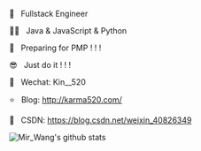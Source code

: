 
👷  &nbsp; Fullstack Engineer

👨‍💻  &nbsp; Java & JavaScript & Python

👔  &nbsp; Preparing for PMP ! ! !

😎  &nbsp; Just do it ! ! !  

🐧  &nbsp; Wechat: Kin__520

⭐️  &nbsp; Blog: http://karma520.com/

🎯  &nbsp; CSDN: https://blog.csdn.net/weixin_40826349

![Mir_Wang's github stats](https://github-readme-stats.vercel.app/api?username=kay-520&show_icons=true&theme=radical)


